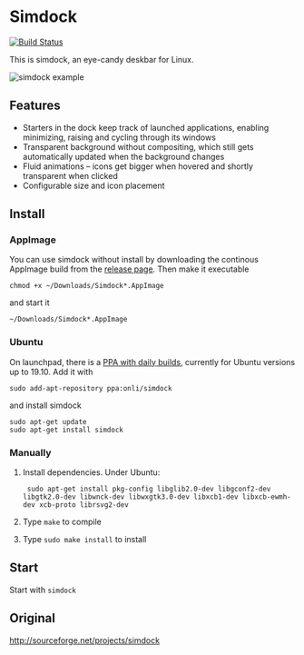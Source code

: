 # Simdock
[![Build Status](https://travis-ci.com/onli/simdock.svg?branch=master)](https://travis-ci.com/onli/simdock)

This is simdock, an eye-candy deskbar for Linux.

![simdock example](https://lh5.googleusercontent.com/-2a1A0WrrDzo/ThWuhAmT7OI/AAAAAAAABtI/5KGx3Ev2ErY/s800/simdock.jpg)

## Features

 * Starters in the dock keep track of launched applications, enabling minimizing, raising and cycling through its windows
 * Transparent background without compositing, which still gets automatically updated when the background changes
 * Fluid animations – icons get bigger when hovered and shortly transparent when clicked
 * Configurable size and icon placement

## Install

### AppImage

You can use simdock without install by downloading the continous AppImage build from the [release page](https://github.com/onli/simdock/releases). Then make it executable

    chmod +x ~/Downloads/Simdock*.AppImage
    
and start it

    ~/Downloads/Simdock*.AppImage

### Ubuntu

On launchpad, there is a [PPA with daily builds](https://launchpad.net/~onli/+archive/simdock), currently for Ubuntu versions up to 19.10. Add it with

    sudo add-apt-repository ppa:onli/simdock

and install simdock

    sudo apt-get update
    sudo apt-get install simdock


### Manually

1. Install dependencies. Under Ubuntu:

        sudo apt-get install pkg-config libglib2.0-dev libgconf2-dev libgtk2.0-dev libwnck-dev libwxgtk3.0-dev libxcb1-dev libxcb-ewmh-dev xcb-proto librsvg2-dev

1. Type `make` to compile
1. Type `sudo make install` to install

## Start

Start with `simdock`


## Original ##
http://sourceforge.net/projects/simdock
